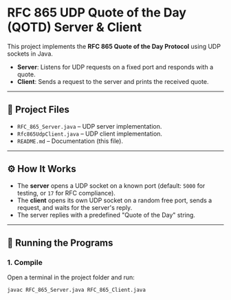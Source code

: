 # RFC 865 UDP Quote of the Day (QOTD) Server & Client

This project implements the **RFC 865 Quote of the Day Protocol** using UDP sockets in Java.

- **Server**: Listens for UDP requests on a fixed port and responds with a quote.
- **Client**: Sends a request to the server and prints the received quote.

---

## 📂 Project Files

- `RFC_865_Server.java` – UDP server implementation.
- `Rfc865UdpClient.java` – UDP client implementation.
- `README.md` – Documentation (this file).

---

## ⚙️ How It Works

- The **server** opens a UDP socket on a known port (default: `5000` for testing, or `17` for RFC compliance).
- The **client** opens its own UDP socket on a random free port, sends a request, and waits for the server's reply.
- The server replies with a predefined "Quote of the Day" string.

---

## 🚀 Running the Programs

### 1. Compile

Open a terminal in the project folder and run:

```bash
javac RFC_865_Server.java RFC_865_Client.java
```

